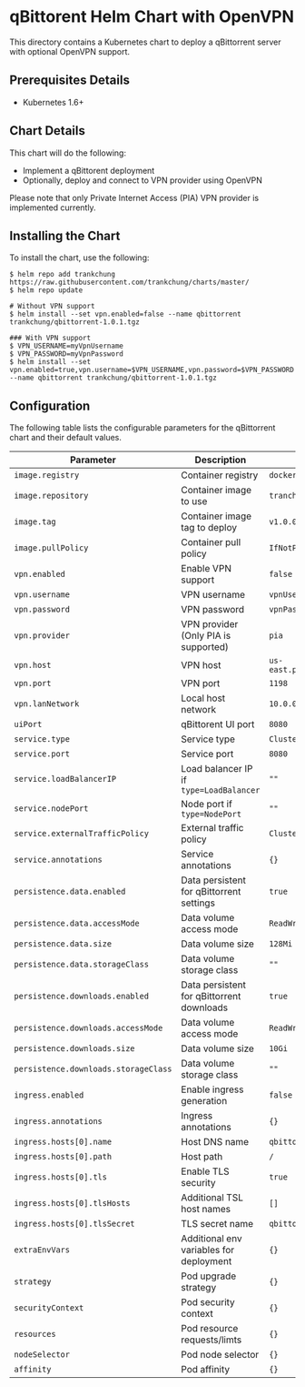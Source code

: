 # qBittorent Helm Chart with OpenVPN

This directory contains a Kubernetes chart to deploy a qBittorrent server with optional OpenVPN support.

## Prerequisites Details

* Kubernetes 1.6+

## Chart Details

This chart will do the following:

* Implement a qBittorent deployment
* Optionally, deploy and connect to VPN provider using OpenVPN

Please note that only Private Internet Access (PIA) VPN provider is implemented currently.

## Installing the Chart

To install the chart, use the following:
```console
$ helm repo add trankchung https://raw.githubusercontent.com/trankchung/charts/master/
$ helm repo update

# Without VPN support
$ helm install --set vpn.enabled=false --name qbittorrent trankchung/qbittorrent-1.0.1.tgz

### With VPN support
$ VPN_USERNAME=myVpnUsername
$ VPN_PASSWORD=myVpnPassword
$ helm install --set vpn.enabled=true,vpn.username=$VPN_USERNAME,vpn.password=$VPN_PASSWORD --name qbittorrent trankchung/qbittorrent-1.0.1.tgz
```

## Configuration

The following table lists the configurable parameters for the qBittorrent chart and their default values.

|             Parameter                |              Description                  |               Default               |
|--------------------------------------|-------------------------------------------|-------------------------------------|
| `image.registry`                     | Container registry                        | `docker.io`                         |
| `image.repository`                   | Container image to use                    | `tranchung/qbittorent`              |
| `image.tag`                          | Container image tag to deploy             | `v1.0.0`                            |
| `image.pullPolicy`                   | Container pull policy                     | `IfNotPresent`                      |
| `vpn.enabled`                        | Enable VPN support                        | `false`                             |
| `vpn.username`                       | VPN username                              | `vpnUsername`                       |
| `vpn.password`                       | VPN password                              | `vpnPassword`                       |
| `vpn.provider`                       | VPN provider (Only PIA is supported)      | `pia`                               |
| `vpn.host`                           | VPN host                                  | `us-east.privateinternetaccess.com` |
| `vpn.port`                           | VPN port                                  | `1198`                              |
| `vpn.lanNetwork`                     | Local host network                        | `10.0.0.0/8`                        |
| `uiPort`                             | qBittorent UI port                        | `8080`                              |
| `service.type`                       | Service type                              | `ClusterIP`                         |
| `service.port`                       | Service port                              | `8080`                              |
| `service.loadBalancerIP`             | Load balancer IP if `type=LoadBalancer`   | `""`                                |
| `service.nodePort`                   | Node port if `type=NodePort`              | `""`                                |
| `service.externalTrafficPolicy`      | External traffic policy                   | `Cluster`                           |
| `service.annotations`                | Service annotations                       | `{}`                                |
| `persistence.data.enabled`           | Data persistent for qBittorrent settings   | `true`                              |
| `persistence.data.accessMode`        | Data volume access mode                   | `ReadWriteOnce`                     |
| `persistence.data.size`              | Data volume size                          | `128Mi`                             |
| `persistence.data.storageClass`      | Data volume storage class                 | `""`                                |
| `persistence.downloads.enabled`      | Data persistent for qBittorrent downloads | `true`                              |
| `persistence.downloads.accessMode`   | Data volume access mode                   | `ReadWriteOnce`                     |
| `persistence.downloads.size`         | Data volume size                          | `10Gi`                              |
| `persistence.downloads.storageClass` | Data volume storage class                 | `""`                                |
| `ingress.enabled`                    | Enable ingress generation                 | `false`                             |
| `ingress.annotations`                | Ingress annotations                       | `{}`                                |
| `ingress.hosts[0].name`              | Host DNS name                             | `qbittorrent.local`                 |
| `ingress.hosts[0].path`              | Host path                                 | `/`                                 |
| `ingress.hosts[0].tls`               | Enable TLS security                       | `true`                              |
| `ingress.hosts[0].tlsHosts`          | Additional TSL host names                 | `[]`                                |
| `ingress.hosts[0].tlsSecret`         | TLS secret name                           | `qbittorent-tls-cert`               |
| `extraEnvVars`                       | Additional env variables for deployment   | `{}`                                |
| `strategy`                           | Pod upgrade strategy                      | `{}`                                |
| `securityContext`                    | Pod security context                      | `{}`                                |
| `resources`                          | Pod resource requests/limts               | `{}`                                |
| `nodeSelector`                       | Pod node selector                         | `{}`                                |
| `affinity`                           | Pod affinity                              | `{}`                                |
